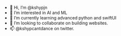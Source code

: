 - 👋 Hi, I’m @kshypjn
- 👀 I’m interested in AI and ML
- 🌱 I’m currently learning advanced python and swiftUI
- 💞️ I’m looking to collaborate on building websites.
- 📫 @kshypcantdance on twitter.

<!---
kshypjn/kshypjn is a ✨ special ✨ repository because its `README.md` (this file) appears on your GitHub profile.
You can click the Preview link to take a look at your changes.
--->
